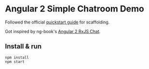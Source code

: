 Angular 2 Simple Chatroom Demo
==============================

Followed the official [quickstart guide](https://angular.io/docs/ts/latest/quickstart.html) for scaffolding.

Got inspired by ng-book's [Angular 2 RxJS Chat](https://github.com/ng-book/angular2-rxjs-chat).

## Install & run

```
npm install
npm start
```
